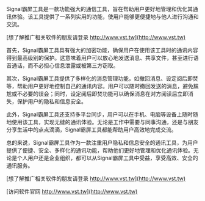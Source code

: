 Signal霸屏工具是一款功能强大的通信工具，旨在帮助用户更好地管理和优化其通讯体验。该工具提供了一系列实用的功能，使用户能够更便捷地与他人进行沟通和交流。

[想了解推广相关软件的朋友请登录 http://www.vst.tw](http://www.vst.tw)

首先，Signal霸屏工具具有强大的加密功能，确保用户在使用该工具时的通讯内容得到最高级别的保护。这意味着用户可以放心地发送消息、共享文件，甚至进行语音通话，而不必担心信息泄露或被第三方窃取。

其次，Signal霸屏工具提供了多样化的消息管理功能，如撤回消息、设定阅后即焚等，帮助用户更好地控制自己的通讯内容。用户可以随时撤回发送的消息，避免尴尬或不必要的误会；同时，设定阅后即焚功能可以确保消息在对方阅读后立即消失，保护用户的隐私和信息安全。

此外，Signal霸屏工具还支持多平台同步，用户可以在手机、电脑等设备上随时随地使用该工具，实现无缝的通讯体验。无论是工作中需要与同事沟通，还是与朋友分享生活中的点点滴滴，Signal霸屏工具都能帮助用户高效地完成交流。

总的来说，Signal霸屏工具作为一款注重用户隐私和信息安全的通讯工具，为用户提供了便捷、安全、多样化的通讯功能，帮助他们更好地管理和优化通讯体验。无论是个人用户还是企业组织，都可以从Signal霸屏工具中受益，享受高效、安全的通讯服务。

[想了解推广相关软件的朋友请登录 http://www.vst.tw](http://www.vst.tw)


[访问软件官网 http://www.vst.tw](http://www.vst.tw)
